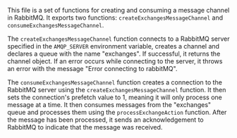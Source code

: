 This file is a set of functions for creating and consuming a message channel in RabbitMQ. It exports two functions: `createExchangesMessageChannel` and `consumeExchangesMessageChannel`.

The `createExchangesMessageChannel` function connects to a RabbitMQ server specified in the `AMQP_SERVER` environment variable, creates a channel and declares a queue with the name "exchanges". If successful, it returns the channel object. If an error occurs while connecting to the server, it throws an error with the message "Error connecting to rabbitMQ".

The `consumeExchangesMessageChannel` function creates a connection to the RabbitMQ server using the `createExchangesMessageChannel` function. It then sets the connection's prefetch value to 1, meaning it will only process one message at a time. It then consumes messages from the "exchanges" queue and processes them using the `processExchangeAction` function. After the message has been processed, it sends an acknowledgement to RabbitMQ to indicate that the message was received.
